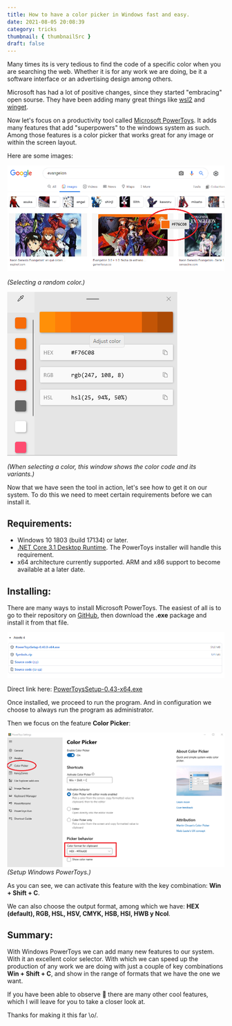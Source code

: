 ```yaml
---
title: How to have a color picker in Windows fast and easy.
date: 2021-08-05 20:08:39
category: tricks
thumbnail: { thumbnailSrc }
draft: false
---
```


Many times its is very tedious to find the code of a specific color when you are searching the web. Whether it is for any work we are doing, be it a software interface or an advertising design among others.

Microsoft has had a lot of positive changes, since they started "embracing" open sourse. They have been adding many great things like [wsl2](https://docs.microsoft.com/en-us/windows/wsl/install-win10) and [winget](https://docs.microsoft.com/en-us/windows/package-manager/).

Now let's focus on a productivity tool called [Microsoft PowerToys](https://docs.microsoft.com/en-us/windows/powertoys/). It adds many features that add "superpowers" to the windows system as such. Among those features is a color picker that works great for any image or within the screen layout.

Here are some images:

![color-picker](./color-picker.png)

_(Selecting a random color.)_

![color-picker-1](./color-picker-1.png)

_(When selecting a color, this window shows the color code and its variants.)_

Now that we have seen the tool in action, let's see how to get it on our system. To do this we need to meet certain requirements before we can install it.

## Requirements:

- Windows 10 1803 (build 17134) or later.
- [.NET Core 3.1 Desktop Runtime](https://dotnet.microsoft.com/download/dotnet-core/thank-you/runtime-desktop-3.1.4-windows-x64-installer). The PowerToys installer will handle this requirement.
- x64 architecture currently supported. ARM and x86 support to become available at a later date.

## Installing:

There are many ways to install Microsoft PowerToys. The easiest of all is to go to their repository on [GitHub](https://github.com/microsoft/PowerToys/releases), then download the **.exe** package and install it from that file.

![color-picker-2](./color-picker-2.png)

Direct link here: [PowerToysSetup-0.43-x64.exe](https://github.com/microsoft/PowerToys/releases/download/v0.43.0/PowerToysSetup-0.43.0-x64.exe)

Once installed, we proceed to run the program. And in configuration we choose to always run the program as administrator.

Then we focus on the feature **Color Picker**:

![color-picker-3](./color-picker-3.png)
_(Setup Windows PowerToys.)_

As you can see, we can activate this feature with the key combination: **Win + Shift + C**.

We can also choose the output format, among which we have: **HEX (default), RGB, HSL, HSV, CMYK, HSB, HSI, HWB y Ncol**.

## Summary:

With Windows PowerToys we can add many new features to our system. With it an excellent color selector. With which we can speed up the production of any work we are doing with just a couple of key combinations **Win + Shift + C**, and show in the range of formats that we have the one we want.

If you have been able to observe 👀 there are many other cool features, which I will leave for you to take a closer look at.

Thanks for making it this far \o/.
